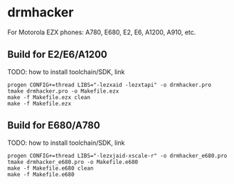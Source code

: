 drmhacker
=========

For Motorola EZX phones: A780, E680, E2, E6, A1200, A910, etc.

## Build for E2/E6/A1200

TODO: how to install toolchain/SDK, link

```
progen CONFIG+=thread LIBS="-lezxaid -lezxtapi" -o drmhacker.pro
tmake drmhacker.pro -o Makefile.ezx
make -f Makefile.ezx clean
make -f Makefile.ezx
```

## Build for E680/A780

TODO: how to install toolchain/SDK, link

```
progen CONFIG+=thread LIBS="-lezxjaid-xscale-r" -o drmhacker_e680.pro
tmake drmhacker_e680.pro -o Makefile.e680
make -f Makefile.e680 clean
make -f Makefile.e680
```

